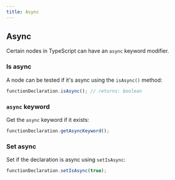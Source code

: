 ```yaml
---
title: Async
---
```


## Async

Certain nodes in TypeScript can have an `async` keyword modifier.

### Is async

A node can be tested if it's async using the `isAsync()` method:

```ts
functionDeclaration.isAsync(); // returns: boolean
```

### `async` keyword

Get the `async` keyword if it exists:

```ts
functionDeclaration.getAsyncKeyword();
```

### Set async

Set if the declaration is async using `setIsAsync`:

```ts
functionDeclaration.setIsAsync(true);
```
